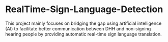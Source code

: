 # RealTime-Sign-Language-Detection
This project mainly focuses on bridging the gap using artificial intelligence
(AI) to facilitate better communication between DHH and non-signing
hearing people by providing automatic real-time sign language translation.
